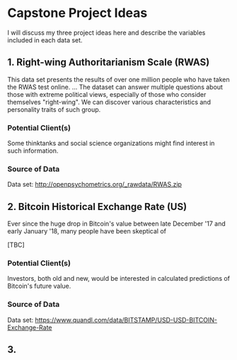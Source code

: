 # Capstone Project Ideas

I will discuss my three project ideas here and describe the variables included in each data set. 

## 1. Right-wing Authoritarianism Scale (RWAS)

This data set presents the results of over one million people who have taken the RWAS test online. 
...
The dataset can answer multiple questions about those with extreme political views, especially of those who consider themselves "right-wing". We can discover various characteristics and personality traits of such group. 

### Potential Client(s)

Some thinktanks and social science organizations might find interest in such information. 

### Source of Data

Data set: http://openpsychometrics.org/_rawdata/RWAS.zip

## 2. Bitcoin Historical Exchange Rate (US)

Ever since the huge drop in Bitcoin's value between late December '17 and early January '18, many people have been skeptical of 

[TBC]

### Potential Client(s)

Investors, both old and new, would be interested in calculated predictions of Bitcoin's future value. 

### Source of Data

Data set: https://www.quandl.com/data/BITSTAMP/USD-USD-BITCOIN-Exchange-Rate

## 3. 
